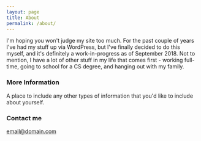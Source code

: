 ```yaml
---
layout: page
title: About
permalink: /about/
---
```


I'm hoping you won't judge my site too much. For the past couple of years I've had my stuff up via WordPress, but I've finally decided to do this myself, and it's definitely a work-in-progress as of September 2018. Not to mention, I have a lot of other stuff in my life that comes first - working full-time, going to school for a CS degree, and hanging out with my family. 

### More Information

A place to include any other types of information that you'd like to include about yourself.

### Contact me

[email@domain.com](mailto:email@domain.com)
